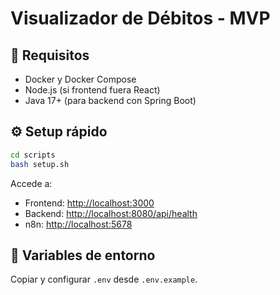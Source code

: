 # Visualizador de Débitos - MVP

## 🧩 Requisitos

- Docker y Docker Compose
- Node.js (si frontend fuera React)
- Java 17+ (para backend con Spring Boot)

## ⚙️ Setup rápido

```bash
cd scripts
bash setup.sh
```

Accede a:

* Frontend: [http://localhost:3000](http://localhost:3000)
* Backend: [http://localhost:8080/api/health](http://localhost:8080/api/health)
* n8n: [http://localhost:5678](http://localhost:5678)

## 🔐 Variables de entorno

Copiar y configurar `.env` desde `.env.example`.
